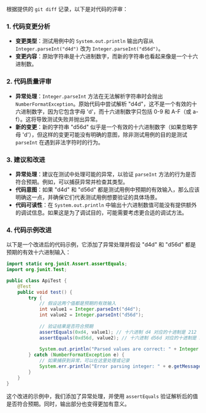 根据提供的 `git diff` 记录，以下是对代码的评审：

### 1. 代码变更分析
- **变更类型**：测试用例中的 `System.out.println` 输出内容从 `Integer.parseInt("d4d")` 改为 `Integer.parseInt("d56d")`。
- **变更内容**：原始字符串是十六进制数字，而新的字符串也看起来像是一个十六进制数。

### 2. 代码质量评审
- **异常处理**：`Integer.parseInt` 方法在无法解析字符串时会抛出 `NumberFormatException`。原始代码中尝试解析 "d4d"，这不是一个有效的十六进制数字，因为它包含字母 'd'，而十六进制数字只包括 0-9 和 A-F（或 a-f）。这将导致测试失败并抛出异常。
- **新的变更**：新的字符串 "d56d" 似乎是一个有效的十六进制数字（如果忽略字母 'd'），但这样的变更可能没有明确的意图，除非测试用例的目的是测试 `parseInt` 在遇到非法字符时的行为。

### 3. 建议和改进
- **异常处理**：建议在测试中处理可能的异常，以验证 `parseInt` 方法的行为是否符合预期。例如，可以捕获异常并检查其类型。
- **代码意图**：如果 "d4d" 和 "d56d" 都是测试用例中预期的有效输入，那么应该明确这一点，并确保它们代表测试用例想要验证的具体场景。
- **代码可读性**：在 `System.out.println` 中输出十六进制数值可能没有提供额外的调试信息。如果这是为了调试目的，可能需要考虑更合适的调试方法。

### 4. 代码示例改进
以下是一个改进后的代码示例，它添加了异常处理并假设 "d4d" 和 "d56d" 都是预期的有效十六进制输入：

```java
import static org.junit.Assert.assertEquals;
import org.junit.Test;

public class ApiTest {
    @Test
    public void test() {
        try {
            // 假设这两个值都是预期的有效输入
            int value1 = Integer.parseInt("d4d");
            int value2 = Integer.parseInt("d56d");
            
            // 验证结果是否符合预期
            assertEquals(0xd4, value1); // 十六进制 d4 对应的十进制是 212
            assertEquals(0xd56d, value2); // 十六进制 d56d 对应的十进制是 53917
            
            System.out.println("Parsed values are correct: " + Integer.toHexString(value1) + ", " + Integer.toHexString(value2));
        } catch (NumberFormatException e) {
            // 如果捕获到异常，可以在这里处理或记录
            System.err.println("Error parsing integer: " + e.getMessage());
        }
    }
}
```

这个改进的示例中，我们添加了异常处理，并使用 `assertEquals` 验证解析后的值是否符合预期。同时，输出部分也变得更加有意义。
